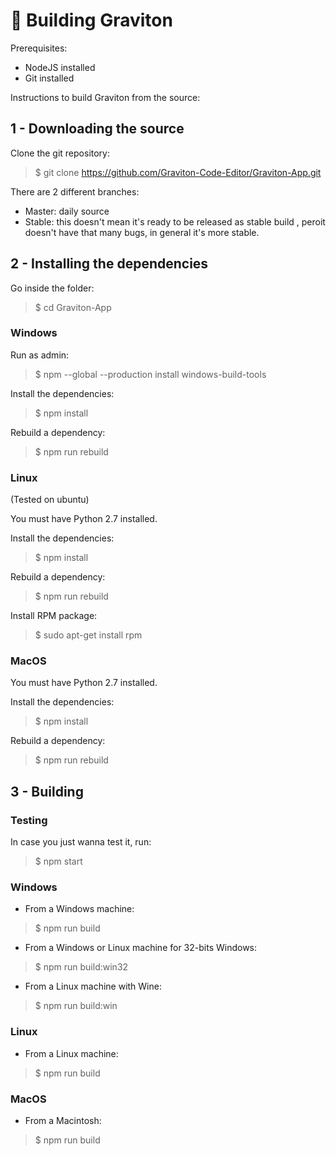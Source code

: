 # 🦾 Building Graviton

Prerequisites:
- NodeJS installed
- Git installed

Instructions to build Graviton from the source:

## 1 - Downloading the source

Clone the git repository:
> $ git clone https://github.com/Graviton-Code-Editor/Graviton-App.git

There are 2 different branches:
* Master: daily source
* Stable: this doesn't mean it's ready to be released as stable build , peroit doesn't have that many bugs, in general it's more stable.

## 2 - Installing the dependencies

Go inside the folder:
> $ cd Graviton-App

### Windows

Run as admin:
> $ npm --global --production install windows-build-tools

Install the dependencies:
> $ npm install

Rebuild a dependency:
> $ npm run rebuild

### Linux

(Tested on ubuntu)

You must have Python 2.7 installed.

Install the dependencies:
> $ npm install

Rebuild a dependency:
> $ npm run rebuild

Install RPM package:
> $ sudo apt-get install rpm

### MacOS

You must have Python 2.7 installed.

Install the dependencies:
> $ npm install

Rebuild a dependency:
> $ npm run rebuild

## 3 - Building 

### Testing

In case you just wanna test it, run:

> $ npm start

### Windows

- From a Windows machine:

> $ npm run build 

- From a Windows or Linux machine for 32-bits Windows:

> $ npm run build:win32

- From a Linux machine with Wine: 

>  $ npm run build:win 

### Linux

- From a Linux machine: 

>  $ npm run build 
   

### MacOS

- From a Macintosh: 

>  $ npm run build 
